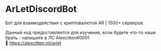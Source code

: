 # ArLetDiscordBot
Бот для взаимодействия с криптовалютой AR | 1500+ серверов

Данный код предоставляется для изучения, если будете что-то наше брать - напишите в ЛС Alexcitten#0001<br>
🔗 https://alexcitten.ml/arlet
